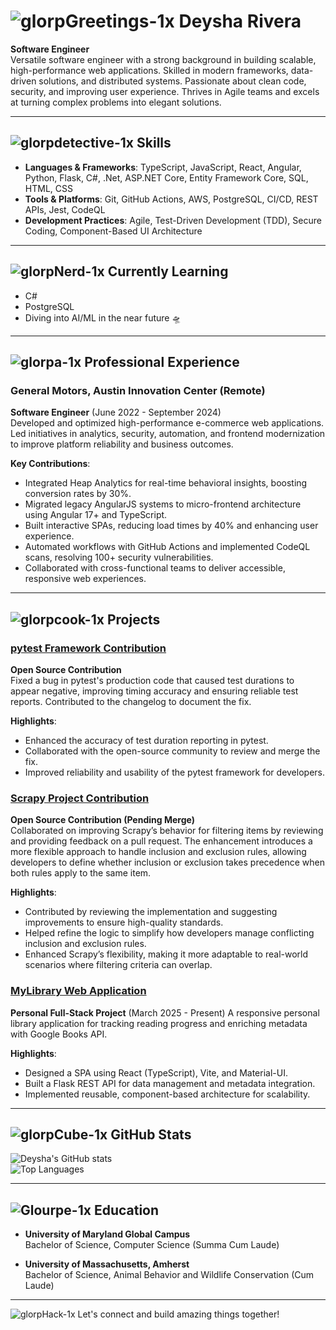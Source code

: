 # ![glorpGreetings-1x](https://github.com/user-attachments/assets/ee537c7f-c8fe-4881-9c47-5e4550a7be3a) Deysha Rivera




**Software Engineer**  
Versatile software engineer with a strong background in building scalable, high-performance web applications. Skilled in modern frameworks, data-driven solutions, and distributed systems. Passionate about clean code, security, and improving user experience. Thrives in Agile teams and excels at turning complex problems into elegant solutions.

---

## ![glorpdetective-1x](https://github.com/user-attachments/assets/9d52cf1f-8b48-46ec-b0c7-aaa0757fa4da) **Skills**

- **Languages & Frameworks**: TypeScript, JavaScript, React, Angular, Python, Flask, C#, .Net, ASP.NET Core, Entity Framework Core, SQL, HTML, CSS  
- **Tools & Platforms**: Git, GitHub Actions, AWS, PostgreSQL, CI/CD, REST APIs, Jest, CodeQL  
- **Development Practices**: Agile, Test-Driven Development (TDD), Secure Coding, Component-Based UI Architecture  

---

## ![glorpNerd-1x](https://github.com/user-attachments/assets/7992e691-2c27-47e5-86fd-33c603e4ff05) **Currently Learning**
- C#
- PostgreSQL
- Diving into AI/ML in the near future 🛸




---

## ![glorpa-1x](https://github.com/user-attachments/assets/c3885f3e-b618-454d-886a-0a0c6a96e8b0) **Professional Experience**

### General Motors, Austin Innovation Center (Remote)  
**Software Engineer** (June 2022 - September 2024)  
Developed and optimized high-performance e-commerce web applications. Led initiatives in analytics, security, automation, and frontend modernization to improve platform reliability and business outcomes.

**Key Contributions**:
- Integrated Heap Analytics for real-time behavioral insights, boosting conversion rates by 30%.
- Migrated legacy AngularJS systems to micro-frontend architecture using Angular 17+ and TypeScript.
- Built interactive SPAs, reducing load times by 40% and enhancing user experience.
- Automated workflows with GitHub Actions and implemented CodeQL scans, resolving 100+ security vulnerabilities.
- Collaborated with cross-functional teams to deliver accessible, responsive web experiences.

---

## ![glorpcook-1x](https://github.com/user-attachments/assets/5ec95d10-6398-4a46-a9c2-a53d188f0fa8) **Projects**

### [pytest Framework Contribution](https://github.com/pytest-dev/pytest/pull/13394)  
**Open Source Contribution**  
Fixed a bug in pytest's production code that caused test durations to appear negative, improving timing accuracy and ensuring reliable test reports. Contributed to the changelog to document the fix.

**Highlights**:
- Enhanced the accuracy of test duration reporting in pytest.
- Collaborated with the open-source community to review and merge the fix.
- Improved reliability and usability of the pytest framework for developers.

### [Scrapy Project Contribution](https://github.com/scrapy/scrapy/pull/6749)
**Open Source Contribution (Pending Merge)**  
Collaborated on improving Scrapy’s behavior for filtering items by reviewing and providing feedback on a pull request. The enhancement introduces a more flexible approach to handle inclusion and exclusion rules, allowing developers to define whether inclusion or exclusion takes precedence when both rules apply to the same item.

**Highlights**:
- Contributed by reviewing the implementation and suggesting improvements to ensure high-quality standards.
- Helped refine the logic to simplify how developers manage conflicting inclusion and exclusion rules.
- Enhanced Scrapy’s flexibility, making it more adaptable to real-world scenarios where filtering criteria can overlap.

### [MyLibrary Web Application](https://github.com/rivtechprojects/mylibrary-app)  
**Personal Full-Stack Project** (March 2025 - Present)
A responsive personal library application for tracking reading progress and enriching metadata with Google Books API.

**Highlights**:
- Designed a SPA using React (TypeScript), Vite, and Material-UI.
- Built a Flask REST API for data management and metadata integration.
- Implemented reusable, component-based architecture for scalability.

---

## ![glorpCube-1x](https://github.com/user-attachments/assets/cd3fe116-1584-4b4e-922d-4181af0b8e2d) **GitHub Stats**

![Deysha's GitHub stats](https://github-readme-stats.vercel.app/api?username=RivTechProjects&show_icons=true&theme=radical)  
![Top Languages](https://github-readme-stats.vercel.app/api/top-langs/?username=RivTechProjects&layout=compact&theme=radical)

---

## ![Glourpe-1x](https://github.com/user-attachments/assets/c5e2c3ad-3527-45a3-a144-716ac9471b71) **Education**

- **University of Maryland Global Campus**  
  Bachelor of Science, Computer Science (Summa Cum Laude)  

- **University of Massachusetts, Amherst**  
  Bachelor of Science, Animal Behavior and Wildlife Conservation (Cum Laude)  

---

![glorpHack-1x](https://github.com/user-attachments/assets/54216bf9-dfd7-4d6d-bc6d-ada5a71c1cb6) Let's connect and build amazing things together!

